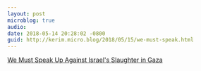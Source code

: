 ```yaml
---
layout: post
microblog: true
audio: 
date: 2018-05-14 20:28:02 -0800
guid: http://kerim.micro.blog/2018/05/15/we-must-speak.html
---
```

[We Must Speak Up Against Israel's Slaughter in Gaza](https://www.vice.com/en_uk/article/7xm9p4/we-must-speak-up-against-israels-slaughter-in-gaza)
